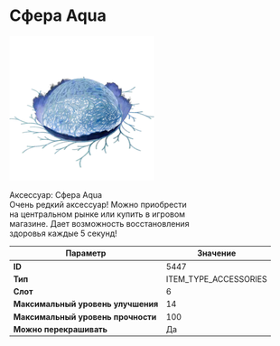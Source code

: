 # Сфера Aqua

![Item Image](../img/5447.webp?raw=true)

Аксессуар: Сфера Aqua<br>Очень редкий аксессуар! Можно приобрести<br>на центральном рынке или купить в игровом<br>магазине. Дает возможность восстановления<br>здоровья каждые 5 секунд!


| Параметр | Значение |
|----------|----------|
| **ID** | 5447 |
| **Тип** | ITEM_TYPE_ACCESSORIES |
| **Слот** | 6 |
| **Максимальный уровень улучшения** | 14 |
| **Максимальный уровень прочности** | 100 |
| **Можно перекрашивать** | Да |

